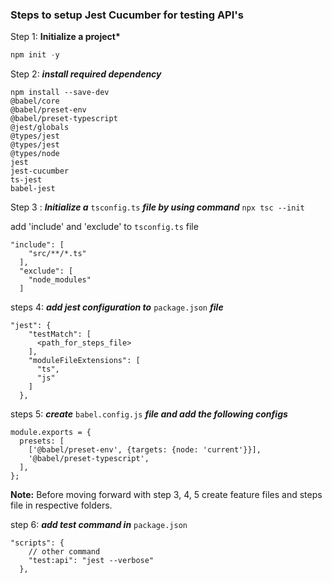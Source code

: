 ### Steps to setup Jest Cucumber for testing API's

Step 1: **Initialize a project\***

```javascript
npm init -y
```

Step 2: **_install required dependency_**

```
npm install --save-dev
@babel/core
@babel/preset-env
@babel/preset-typescript
@jest/globals
@types/jest
@types/jest
@types/node
jest
jest-cucumber
ts-jest
babel-jest
```

Step 3 : **_Initialize a_** `tsconfig.ts` **_file by using command_** ```npx tsc --init```


add 'include' and 'exclude' to ```tsconfig.ts``` file
    
```
"include": [
    "src/**/*.ts"
  ],
  "exclude": [
    "node_modules"
  ]
```

steps 4:  ***add jest configuration to*** ```package.json``` ***file***  

```
"jest": {
    "testMatch": [
      <path_for_steps_file>
    ],
    "moduleFileExtensions": [
      "ts",
      "js"
    ]
  },
```

steps 5: ***create*** ```babel.config.js``` ***file and add the following configs***  

```
module.exports = {
  presets: [
    ['@babel/preset-env', {targets: {node: 'current'}}],
    '@babel/preset-typescript',
  ],
};
```

**Note:** Before moving forward with step 3, 4, 5 create feature files and steps file in respective folders.

step 6: ***add test command in*** ```package.json``` 

```
"scripts": {
    // other command
    "test:api": "jest --verbose"
  },
```
